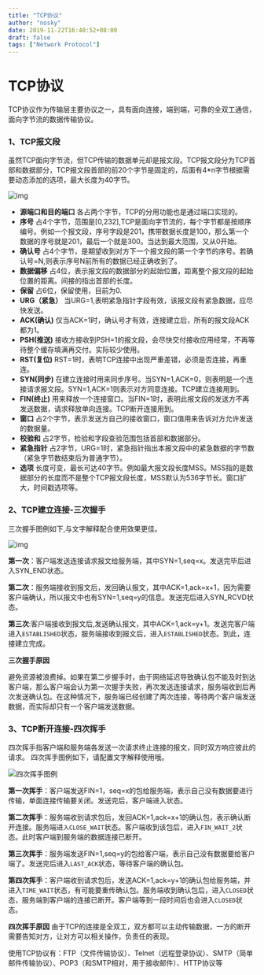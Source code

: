 ```yaml
---
title: "TCP协议"
author: "nosky"
date: 2019-11-22T16:40:52+08:00
draft: false
tags: ["Network Protocol"]
---
```


# TCP协议

 TCP协议作为传输层主要协议之一，具有面向连接，端到端，可靠的全双工通信，面向字节流的数据传输协议。 

### 1、TCP报文段

虽然TCP面向字节流，但TCP传输的数据单元却是报文段。TCP报文段分为TCP首部和数据部分，TCP报文段首部的前20个字节是固定的，后面有4*n字节根据需要动态添加的选项，最大长度为40字节。 

![img](https://user-gold-cdn.xitu.io/2019/7/13/16bea56ed5a68bb6?imageView2/0/w/1280/h/960/format/webp/ignore-error/1)

- **源端口和目的端口** 各占两个字节，TCP的分用功能也是通过端口实现的。
- **序号** 占4个字节，范围是[0,232],TCP是面向字节流的，每个字节都是按顺序编号。例如一个报文段，序号字段是201，携带数据长度是100，那么第一个数据的序号就是201，最后一个就是300。当达到最大范围，又从0开始。
- **确认号** 占4个字节，是期望收到对方下一个报文段的第一个字节的序号。若确认号=N,则表示序号N前所有的数据已经正确收到了。
- **数据偏移** 占4位，表示报文段的数据部分的起始位置，距离整个报文段的起始位置的距离。间接的指出首部的长度。
- **保留** 占6位，保留使用，目前为0.
- **URG（紧急）** 当URG=1,表明紧急指针字段有效，该报文段有紧急数据，应尽快发送。
- **ACK(确认)** 仅当ACK=1时，确认号才有效，连接建立后，所有的报文段ACK都为1。
- **PSH(推送)** 接收方接收到PSH=1的报文段，会尽快交付接收应用经常，不再等待整个缓存填满再交付。实际较少使用。
- **RST(复位)** RST=1时，表明TCP连接中出现严重差错，必须是否连接，再重连。
- **SYN(同步)** 在建立连接时用来同步序号。当SYN=1,ACK=0，则表明是一个连接请求报文段。SYN=1,ACK=1则表示对方同意连接。TCP建立连接用到。
- **FIN(终止)** 用来释放一个连接窗口。当FIN=1时，表明此报文段的发送方不再发送数据，请求释放单向连接。TCP断开连接用到。
- **窗口** 占2个字节，表示发送方自己的接收窗口，窗口值用来告诉对方允许发送的数据量。
- **校验和** 占2字节，检验和字段查验范围包括首部和数据部分。
- **紧急指针** 占2字节，URG=1时，紧急指针指出本报文段中的紧急数据的字节数（紧急字节数结束后为普通字节）。
- **选项** 长度可变，最长可达40字节。例如最大报文段长度MSS。MSS指的是数据部分的长度而不是整个TCP报文段长度，MSS默认为536字节长。窗口扩大，时间戳选项等。

### 2、TCP建立连接-三次握手

三次握手图例如下,与文字解释配合使用效果更佳。



![img](https://user-gold-cdn.xitu.io/2019/6/27/16b98a433dbbc569?imageView2/0/w/1280/h/960/format/webp/ignore-error/1)

**第一次**：客户端发送连接请求报文给服务端，其中SYN=1,seq=x。发送完毕后进入SYN_END状态。

**第二次**：服务端接收到报文后，发回确认报文，其中ACK=1,ack=x+1，因为需要客户端确认，所以报文中也有SYN=1,seq=y的信息。发送完后进入SYN_RCVD状态。

**第三次**:客户端接收到报文后,发送确认报文，其中ACK=1,ack=y+1。发送完客户端进入`ESTABLISHED`状态，服务端接收到报文后，进入`ESTABLISHED`状态。到此，连接建立完成。

**三次握手原因**

避免资源被浪费掉。如果在第二步握手时，由于网络延迟导致确认包不能及时到达客户端，那么客户端会认为第一次握手失败，再次发送连接请求，服务端收到后再次发送确认包。在这种情况下，服务端已经创建了两次连接，等待两个客户端发送数据，而实际却只有一个客户端发送数据。

### 3、TCP断开连接-四次挥手

四次挥手指客户端和服务端各发送一次请求终止连接的报文，同时双方响应彼此的请求。 四次挥手图例如下，请配置文字解释使用哦。 

![四次挥手图例](https://user-gold-cdn.xitu.io/2019/6/27/16b988e39a5f0821?imageView2/0/w/1280/h/960/format/webp/ignore-error/1)

**第一次挥手**：客户端发送FIN=1，seq=x的包给服务端，表示自己没有数据要进行传输，单面连接传输要关闭。发送完后，客户端进入状态。

**第二次挥手**：服务端收到请求包后，发回ACK=1,ack=x+1的确认包，表示确认断开连接。服务端进`入CLOSE_WAIT`状态。客户端收到该包后，进入`FIN_WAIT_2`状态。此时客户端到服务端的数据连接已断开。

**第三次挥手**：服务端发送FIN=1,seq=y的包给客户端，表示自己没有数据要给客户端了。发送完后进入`LAST_ACK`状态，等待客户端的确认包。

**第四次挥手**：客户端收到请求包后，发送ACK=1,ack=y+1的确认包给服务端，并进入`TIME_WAIT`状态，有可能要重传确认包。服务端收到确认包后，进入`CLOSED`状态，服务端到客户端的连接已断开。客户端等到一段时间后也会进入`CLOSED`状态。

**四次挥手原因** 由于TCP的连接是全双工，双方都可以主动传输数据，一方的断开需要告知对方，让对方可以相关操作，负责任的表现。

使用TCP协议有：FTP（文件传输协议）、Telnet（远程登录协议）、SMTP（简单邮件传输协议）、POP3（和SMTP相对，用于接收邮件）、HTTP协议等
